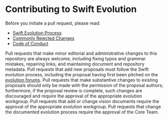 # Contributing to Swift Evolution

Before you initiate a pull request, please read:

* [Swift Evolution Process](process.md)
* [Commonly Rejected Changes](commonly_proposed.md)
* [Code of Conduct](https://www.swift.org/code-of-conduct/)

Pull requests that make minor editorial and administrative changes to this repository are always welcome, including fixing typos and grammar mistakes, repairing links, and maintaining document and repository metadata.  Pull requests that add new proposals must follow the Swift evolution process, including the proposal having first been pitched on the [evolution forums](https://forums.swift.org/c/evolution/pitches/5).  Pull requests that make substantive changes to existing proposals should only be made with the permission of the proposal authors; furthermore, if the proposal review is complete, such changes are discouraged and require the approval of the appropriate evolution workgroup.  Pull requests that add or change vision documents require the approval of the appropriate evolution workgroup.  Pull requests that change the documented evolution process require the approval of the Core Team.
